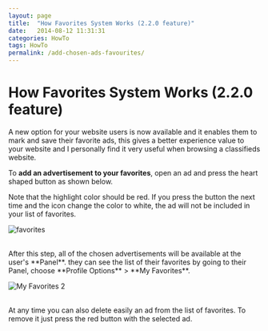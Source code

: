 ```yaml
---
layout: page
title:  "How Favorites System Works (2.2.0 feature)"
date:   2014-08-12 11:31:31
categories: HowTo
tags: HowTo
permalink: /add-chosen-ads-favourites/
---
```

# How Favorites System Works (2.2.0 feature)

A new option for your website users is now available and it enables them to mark and save their favorite ads, this gives a better experience value to your website and I personally find it very useful when browsing a classifieds website.

To **add an advertisement to your favorites**, open an ad and press the heart shaped button as shown below.

Note that the highlight color should be red. If you press the button the next time and the icon change the color to white, the ad will not be included in your list of favorites.

![favorites](http://open-classifieds.com/wp-content/uploads/2014/08/favourites.png)

<br>
After this step, all of the chosen advertisements will be available at the user's **Panel**. they can see the list of their favorites by going to their Panel, choose **Profile Options** > **My Favorites**.

![My Favorites 2](http://open-classifieds.com/wp-content/uploads/2014/08/My-Favorites-2.png)

<br>
At any time you can also delete easily an ad from the list of favorites. To remove it just press the red button with the selected ad.


<!--title: How Favorites System Works (2.2.0 feature)
link: http://open-classifieds.com/2014/08/12/add-chosen-ads-favourites/
author: 
description: 
post_id: 19886
created: 2014/08/12 13:31:31
created_gmt: 2014/08/12 11:31:31
comment_status: open
post_name: add-chosen-ads-favourites
status: publish
post_type: post-->
